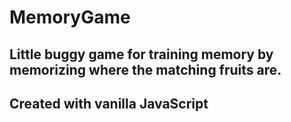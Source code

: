 # MemoryGame

## Little buggy game for training memory by memorizing where the matching fruits are.



## Created with vanilla JavaScript

